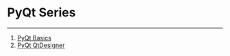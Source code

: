 # PyQt Series

---

1. [PyQt Basics](https://medium.com/@estebanthi/how-to-build-user-interfaces-with-python-pyqt-6a7a5d4fd4da)
2. [PyQt QtDesigner](https://medium.com/@estebanthi/how-to-build-user-interfaces-with-python-pyqt-qtdesigner-6f2d26d280ff)